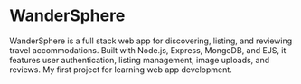 # WanderSphere
WanderSphere is a full stack web app for discovering, listing, and reviewing travel accommodations. Built with Node.js, Express, MongoDB, and EJS, it features user authentication, listing management, image uploads, and reviews. My first project for learning web app development.
